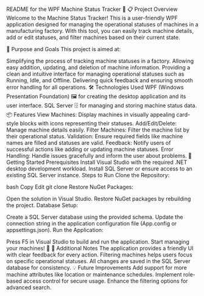 README for the WPF Machine Status Tracker 🚀
📋 Project Overview
Welcome to the Machine Status Tracker! This is a user-friendly WPF application designed for managing the operational statuses of machines in a manufacturing factory. With this tool, you can easily track machine details, add or edit statuses, and filter machines based on their current state.

🎯 Purpose and Goals
This project is aimed at:

Simplifying the process of tracking machine statuses in a factory.
Allowing easy addition, updating, and deletion of machine information.
Providing a clean and intuitive interface for managing operational statuses such as Running, Idle, and Offline.
Delivering quick feedback and ensuring smooth error handling for all operations.
🛠️ Technologies Used
WPF (Windows Presentation Foundation) 🖼️ for creating the desktop application and its user interface.
SQL Server 🗄️ for managing and storing machine status data.
📦 Features
View Machines: Display machines in visually appealing card-style blocks with icons representing their statuses.
Add/Edit/Delete: Manage machine details easily.
Filter Machines: Filter the machine list by their operational status.
Validation: Ensure required fields like machine names are filled and statuses are valid.
Feedback: Notify users of successful actions like adding or updating machine statuses.
Error Handling: Handle issues gracefully and inform the user about problems.
🚀 Getting Started
Prerequisites
Install Visual Studio with the required .NET desktop development workload.
Install SQL Server or ensure access to an existing SQL Server instance.
Steps to Run
Clone the Repository:

bash
Copy
Edit
git clone <repository-url>
Restore NuGet Packages:

Open the solution in Visual Studio.
Restore NuGet packages by rebuilding the project.
Database Setup:

Create a SQL Server database using the provided schema.
Update the connection string in the application configuration file (App.config or appsettings.json).
Run the Application:

Press F5 in Visual Studio to build and run the application.
Start managing your machines! 🎉
📖 Additional Notes
The application provides a friendly UI with clear feedback for every action.
Filtering machines helps users focus on specific operational statuses.
All changes are saved in the SQL Server database for consistency.
💡 Future Improvements
Add support for more machine attributes like location or maintenance schedules.
Implement role-based access control for secure usage.
Enhance the filtering options for advanced search.

